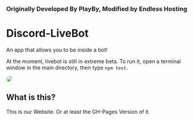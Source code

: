 ### Originally Developed By PlayBy, Modified by Endless Hosting

# Discord-LiveBot
An app that allows you to be inside a bot!

At the moment, livebot is still in extreme beta. To run it, open a terminal window in the main directory, then type `npm test`.

<img src='https://i-banned.dj-electro.me/1032299.png' style='border-radius: 10px;'/>

## What is this?
This is our Website. Or at least the GH-Pages Version of it.
